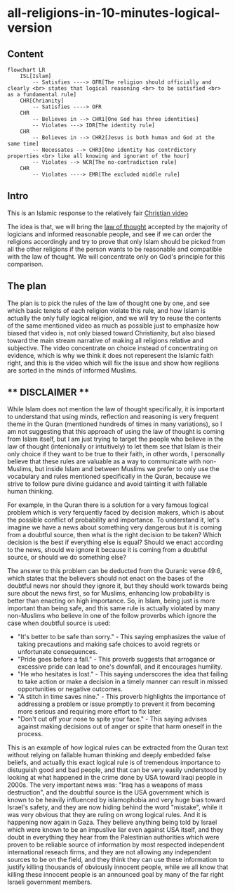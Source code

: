 # all-religions-in-10-minutes-logical-version

## Content

```mermaid
flowchart LR
    ISL[Islam]
        -- Satisfies ----> OFR[The religion should officially and clearly <br> states that logical reasoning <br> to be satisfied <br> as a fundamental rule]
    CHR[Chrianity]
        -- Satisfies ----> OFR
    CHR
        -- Believes in --> CHR1[One God has three identities]
        -- Violates ---> IDR[The identity rule]
    CHR
        -- Believes in --> CHR2[Jesus is both human and God at the same time]
        -- Necessates --> CHR3[One identity has contrdictory properties <br> like all knowing and ignorant of the hour]
        -- Violates --> NCR[The no-contradiction rule]
    CHR
        -- Violates ----> EMR[The excluded middle rule]
```

## Intro
This is an Islamic response to the relatively fair [Christian video](https://www.youtube.com/watch?v=FTDXlIw8i20)

The idea is that, we will bring the [law of thought](https://en.wikipedia.org/wiki/Law_of_thought) accepted by the majority of logicians and informed reasonable people, and see if we can order the religions accordingly and try to prove that only Islam should be picked from all the other religions if the person wants to be reasonable and compatible with the law of thought. We will concentrate only on God's principle for this comparison.


## The plan

The plan is to pick the rules of the law of thought one by one, and see which basic tenets of each religion violate this rule, and how Islam is actually the only fully logical religion, and we will try to reuse the contents of the same mentioned video as much as possible just to emphasize how biased that video is, not only biased toward Christianity, but also biased toward the main stream narrative of making all religions relative and subjective. The video concentrate on choice instead of concentrating on evidence, which is why we think it does not reperesent the Islamic faith right, and this is the video which will fix the issue and show how regilions are sorted in the minds of informed Muslims.


## ** DISCLAIMER **

While Islam does not mention the law of thought specifically, it is important to understand that using minds, reflection and reasoning is very frequent theme in the Quran (mentioned hundreds of times in many variations), so I am not suggesting that this approach of using the law of thought is coming from Islam itself, but I am just trying to target the people who believe in the law of thought (intenionally or intuitively) to let them see that Islam is their only choice if they want to be true to their faith, in other words, I personally believe that these rules are valuable as a way to communicate with non-Muslims, but inside Islam and between Muslims we prefer to only use the vocabulary and rules mentioned specifically in the Quran, because we strive to follow pure divine guidance and avoid tainting it with fallable human thinking.

For example, in the Quran there is a solution for a very famous logical problem which is very ferquently faced by decision makers, which is about the possible conflict of probability and importance. To understand it, let's imagine we have a news about something very dangerous but it is coming from a doubtful source, then what is the right decision to be taken? Which decision is the best if everything else is equal? Should we enact according to the news, should we ignore it because it is coming from a doubtful source, or should we do something else?

The answer to this problem can be deducted from the Quranic verse 49:6, which states that the believers should not enact on the bases of the doubtful news nor should they ignore it, but they should work towards being sure about the news first, so for Muslims, enhancing low probability is better than enacting on high importance. So, in Islam, being just is more important than being safe, and this same rule is actually violated by many non-Muslims who believe in one of the follow proverbs which ignore the case when doubtful source is used: 

- "It's better to be safe than sorry." - This saying emphasizes the value of taking precautions and making safe choices to avoid regrets or unfortunate consequences.
- "Pride goes before a fall." - This proverb suggests that arrogance or excessive pride can lead to one's downfall, and it encourages humility.
- "He who hesitates is lost." - This saying underscores the idea that failing to take action or make a decision in a timely manner can result in missed opportunities or negative outcomes.
- "A stitch in time saves nine." - This proverb highlights the importance of addressing a problem or issue promptly to prevent it from becoming more serious and requiring more effort to fix later.
- "Don't cut off your nose to spite your face." - This saying advises against making decisions out of anger or spite that harm oneself in the process.

This is an example of how logical rules can be extracted from the Quran text without relying on fallable human thinking and deeply embedded false beliefs, and actually this exact logical rule is of tremendous importance to distuguish good and bad people, and that can be very easily understood by looking at what happened in the crime done by USA toward Iraqi people in 2000s. The very important news was: "Iraq has a weapons of mass destruction", and the doubtful source is the USA government which is known to be heavily influenced by islamophobia and very huge bias toward Israel's safety, and they are now hiding behind the word "mistake", while it was very obvious that they are ruling on wrong logical rules. And it is happening now again in Gaza. They believe anything being told by Israel which were known to be an impuslive liar even against USA itself, and they doubt in everything they hear from the Palestinian authorities which were proven to be reliable source of information by most respected independent international reseach firms, and they are not allowing any independent sources to be on the field, and they think they can use these information to justify killing thousands of obviously innocent people, while we all know that killing these innocent people is an announced goal by many of the far right Israeli government members.


